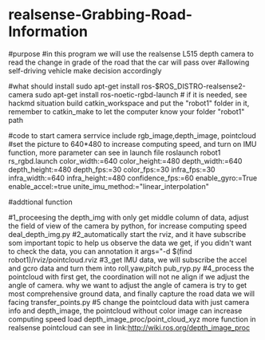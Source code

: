 # realsense-Grabbing-Road-Information

#purpose
#in this program we will use the realsense L515 depth camera to read the change in grade of the road that the car will pass over
#allowing self-driving vehicle make decision accordingly

#what should install 
sudo apt-get install ros-$ROS_DISTRO-realsense2-camera
sudo apt-get install ros-noetic-rgbd-launch # if it is needed, see hackmd situation
build catkin_workspace and put the "robot1" folder in it, remember to catkin_make to let the computer know your folder "robot1" path

#code to start camera serrvice include rgb_image,depth_image, pointcloud 
#set the picture to 640*480 to increase computing speed, and turn on IMU function, more parameter can see in launch file
roslaunch robot1 rs_rgbd.launch color_width:=640 color_height:=480 depth_width:=640 depth_height:=480 depth_fps:=30 color_fps:=30 infra_fps:=30 infra_width:=640 infra_height:=480 confidence_fps:=60 enable_gyro:=True enable_accel:=true unite_imu_method:="linear_interpolation"

#addtional function

#1_proceesing the depth_img with only get middle column of data, adjust the field of view of the camera by python, for increase computing speed
deal_depth_img.py
#2_automatically start the rviz, and it have subscribe som important topic to help us observe the data we get, if you didn't want to check the data, you can annotation it
args="-d $(find robot1)/rviz/pointcloud.rviz
#3_get IMU data, we will subscribe the accel and gcro data and turn them into roll,yaw,pitch
pub_ryp.py
#4_process the pointcloud with first get, the coordination will not ne align if we adjust the angle of camera. why we want to adjust the angle of camera is try to get most comprehensive ground data, and finally capture the road data we will facing
transfer_points.py
#5 change the pointcloud data with just camera info and depth_image, the pointcloud without color image can increase computing speed
load depth_image_proc/point_cloud_xyz
more function in realsense pointcloud can see in link:http://wiki.ros.org/depth_image_proc

